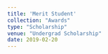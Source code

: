 ```yaml
---
title: 'Merit Student'
collection: "Awards"
type: "Scholarship"
venue: "Undergrad Scholarship"
date: 2019-02-20
---
```


